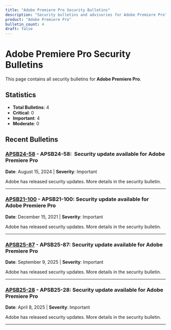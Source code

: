 ```yaml
---
title: "Adobe Premiere Pro Security Bulletins"
description: "Security bulletins and advisories for Adobe Premiere Pro"
product: "Adobe Premiere Pro"
bulletin_count: 4
draft: false
---
```


# Adobe Premiere Pro Security Bulletins

This page contains all security bulletins for **Adobe Premiere Pro**.

## Statistics

- **Total Bulletins**: 4
- **Critical**: 0
- **Important**: 4
- **Moderate**: 0

## Recent Bulletins

### [APSB24-58](https://helpx.adobe.com/security/products/premiere/apsb24-58.html) - APSB24-58: </b> Security update available for Adobe Premiere Pro</a><br />

**Date**: August 15, 2024 | **Severity**: Important

Adobe has released security updates. More details in the security bulletin.

---

### [APSB21-100](https://helpx.adobe.com/security/products/premiere/apsb21-100.html) - APSB21-100: </b> Security update available for Adobe Premiere Pro</a><br />

**Date**: December 15, 2021 | **Severity**: Important

Adobe has released security updates. More details in the security bulletin.

---

### [APSB25-87](https://helpx.adobe.com/security/products/premiere/apsb25-87.html) - APSB25-87: Security update available for Adobe Premiere Pro

**Date**: September 9, 2025 | **Severity**: Important

Adobe has released security updates. More details in the security bulletin.

---

### [APSB25-28](https://helpx.adobe.com/security/products/premiere/apsb25-28.html) - APSB25-28: Security update available for Adobe Premiere Pro

**Date**: April 8, 2025 | **Severity**: Important

Adobe has released security updates. More details in the security bulletin.

---

